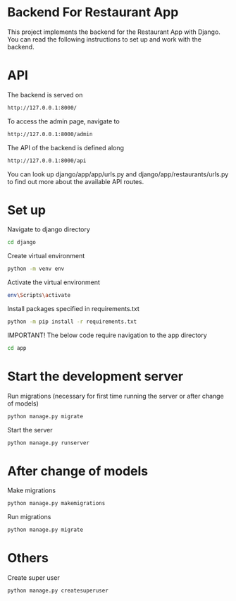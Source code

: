 # Backend For Restaurant App
This project implements the backend for the Restaurant App with Django. You can read the following instructions to set up and work with the backend.

# API
The backend is served on
```bash
http://127.0.0.1:8000/
```
To access the admin page, navigate to
```bash
http://127.0.0.1:8000/admin
```
The API of the backend is defined along
```bash
http://127.0.0.1:8000/api
```
You can look up django/app/app/urls.py and django/app/restaurants/urls.py to find out more about the available API routes.

# Set up
Navigate to django directory
```bash
cd django
```
Create virtual environment
```bash
python -m venv env
```
Activate the virtual environment
```bash
env\Scripts\activate
```
Install packages specified in requirements.txt
```bash
python -m pip install -r requirements.txt
```
IMPORTANT! The below code require navigation to the app directory
```bash
cd app
```

# Start the development server
Run migrations (necessary for first time running the server or after change of models)
```bash
python manage.py migrate
```
Start the server
```bash
python manage.py runserver
```

# After change of models
Make migrations
```bash
python manage.py makemigrations
```
Run migrations
```bash
python manage.py migrate
```

# Others
Create super user
```bash
python manage.py createsuperuser
```
